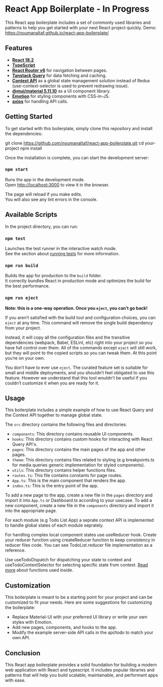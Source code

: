 # React App Boilerplate - In Progress

This React app boilerplate includes a set of commonly used libraries and patterns to help you get started with your next React project quickly.
Demo: https://noumanaltaf.github.io/react-app-boilerplate/

## Features

- [**React 18.2**](https://react.dev/blog/2022/03/29/react-v18)
- [**TypeScript**](https://www.typescriptlang.org/docs/handbook/release-notes/typescript-4-0.html)
- [**React Router v6**](https://reactrouter.com/en/main) for navigation between pages.
- [**Tanstack Query**](https://tanstack.com/query/latest) for data fetching and caching.
- [**Context API**](https://legacy.reactjs.org/docs/context.html) as a global state management solution instead of Redux (use-context-selector is used to prevent redrawing issue).
- [**@mui/material 5.11.10**](https://mui.com/) as a UI component library.
- [**Emotion**](https://emotion.sh/docs/styled) for styling components with CSS-in-JS.
- [**axios**](https://axios-http.com/docs/intro) for handling API calls.

## Getting Started

To get started with this boilerplate, simply clone this repository and install the dependencies:

git clone https://github.com/noumanaltaf/react-app-boilerplate.git
cd your-project
npm install


Once the installation is complete, you can start the development server:

### `npm start`

Runs the app in the development mode.\
Open [http://localhost:3000](http://localhost:3000) to view it in the browser.

The page will reload if you make edits.\
You will also see any lint errors in the console.

## Available Scripts

In the project directory, you can run:

### `npm test`

Launches the test runner in the interactive watch mode.\
See the section about [running tests](https://facebook.github.io/create-react-app/docs/running-tests) for more information.

### `npm run build`

Builds the app for production to the `build` folder.\
It correctly bundles React in production mode and optimizes the build for the best performance.

### `npm run eject`

**Note: this is a one-way operation. Once you `eject`, you can’t go back!**

If you aren’t satisfied with the build tool and configuration choices, you can `eject` at any time. This command will remove the single build dependency from your project.

Instead, it will copy all the configuration files and the transitive dependencies (webpack, Babel, ESLint, etc) right into your project so you have full control over them. All of the commands except `eject` will still work, but they will point to the copied scripts so you can tweak them. At this point you’re on your own.

You don’t have to ever use `eject`. The curated feature set is suitable for small and middle deployments, and you shouldn’t feel obligated to use this feature. However we understand that this tool wouldn’t be useful if you couldn’t customize it when you are ready for it.

## Usage

This boilerplate includes a simple example of how to use React Query and the Context API together to manage global state.

The `src` directory contains the following files and directories:

- `components`: This directory contains reusable UI components.
- `hooks`: This directory contains custom hooks for interacting with React Query API's.
- `pages`: This directory contains the main pages of the app and other pages.
- `theme`: This directory contains files related to styling (e.g breakpoints.ts for media queries generic implementation for styled components).
- `utils`: This directory contains helper functions files.
- `routes.ts`: This file contains constants for page routes.
- `App.ts`: This is the main component that renders the app.
- `index.ts`: This is the entry point of the app.

To add a new page to the app, create a new file in the `pages` directory and import it into `App.ts` or Dashboard.ts according to your usecase. To add a new component, create a new file in the `components` directory and import it into the appropriate page.

For each module (e.g Todo List App) a seprate context API is implemented to handle global states of each module seprately.

For handling complex local component states use useReducer hook. Create your reducer function using createReducer function to keep consistency in reducer files code. You can see TodoList.reducer file implementation as a reference.

Use useTodoDispatch for dispatching your state to context and useTodoContextSelector for selecting specific state from context. [Read more](https://github.com/dai-shi/use-context-selector) about functions used inside. 

## Customization

This boilerplate is meant to be a starting point for your project and can be customized to fit your needs. Here are some suggestions for customizing the boilerplate:

- Replace Material-UI with your preferred UI library or write your own styles with Emotion.
- Add new pages, components, and hooks to the app.
- Modify the example server-side API calls in the api/todo to match your own API.

## Conclusion

This React app boilerplate provides a solid foundation for building a modern web application with React and typescript. It includes popular libraries and patterns that will help you build scalable, maintainable, and performant apps with ease.
